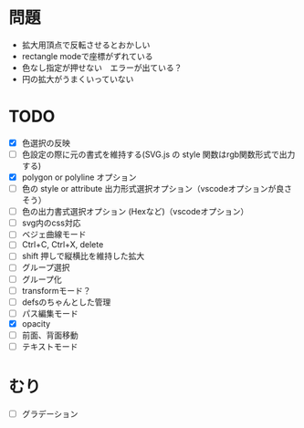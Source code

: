 # 問題
- 拡大用頂点で反転させるとおかしい
- rectangle modeで座標がずれている
- 色なし指定が押せない　エラーが出ている？
- 円の拡大がうまくいっていない

# TODO
- [x] 色選択の反映
- [ ] 色設定の際に元の書式を維持する(SVG.js の style 関数はrgb関数形式で出力する)
- [x] polygon or polyline オプション
- [ ] 色の style or attribute 出力形式選択オプション（vscodeオプションが良さそう）
- [ ] 色の出力書式選択オプション (Hexなど)（vscodeオプション）
- [ ] svg内のcss対応
- [ ] ベジェ曲線モード
- [ ] Ctrl+C, Ctrl+X, delete
- [ ] shift 押しで縦横比を維持した拡大
- [ ] グループ選択
- [ ] グループ化
- [ ] transformモード？
- [ ] defsのちゃんとした管理
- [ ] パス編集モード
- [x] opacity
- [ ] 前面、背面移動
- [ ] テキストモード

# むり
- [ ] グラデーション